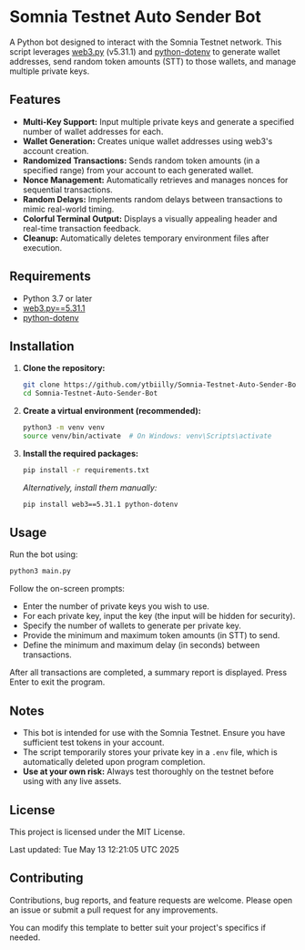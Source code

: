 # Somnia Testnet Auto Sender Bot

A Python bot designed to interact with the Somnia Testnet network. This script leverages [web3.py](https://github.com/ethereum/web3.py) (v5.31.1) and [python-dotenv](https://github.com/theskumar/python-dotenv) to generate wallet addresses, send random token amounts (STT) to those wallets, and manage multiple private keys.

## Features

- **Multi-Key Support:** Input multiple private keys and generate a specified number of wallet addresses for each.
- **Wallet Generation:** Creates unique wallet addresses using web3's account creation.
- **Randomized Transactions:** Sends random token amounts (in a specified range) from your account to each generated wallet.
- **Nonce Management:** Automatically retrieves and manages nonces for sequential transactions.
- **Random Delays:** Implements random delays between transactions to mimic real-world timing.
- **Colorful Terminal Output:** Displays a visually appealing header and real-time transaction feedback.
- **Cleanup:** Automatically deletes temporary environment files after execution.

## Requirements

- Python 3.7 or later
- [web3.py==5.31.1](https://pypi.org/project/web3/5.31.1/)
- [python-dotenv](https://pypi.org/project/python-dotenv/)

## Installation

1. **Clone the repository:**
   ```bash
   git clone https://github.com/ytbiilly/Somnia-Testnet-Auto-Sender-Bot.git
   cd Somnia-Testnet-Auto-Sender-Bot
   ```

2. **Create a virtual environment (recommended):**
   ```bash
   python3 -m venv venv
   source venv/bin/activate  # On Windows: venv\Scripts\activate
   ```

3. **Install the required packages:**
   ```bash
   pip install -r requirements.txt
   ```
   *Alternatively, install them manually:*
   ```bash
   pip install web3==5.31.1 python-dotenv
   ```

## Usage

Run the bot using:
```bash
python3 main.py
```
Follow the on-screen prompts:
- Enter the number of private keys you wish to use.
- For each private key, input the key (the input will be hidden for security).
- Specify the number of wallets to generate per private key.
- Provide the minimum and maximum token amounts (in STT) to send.
- Define the minimum and maximum delay (in seconds) between transactions.

After all transactions are completed, a summary report is displayed. Press Enter to exit the program.

## Notes

- This bot is intended for use with the Somnia Testnet. Ensure you have sufficient test tokens in your account.
- The script temporarily stores your private key in a `.env` file, which is automatically deleted upon program completion.
- **Use at your own risk:** Always test thoroughly on the testnet before using with any live assets.

## License

This project is licensed under the MIT License.

Last updated: Tue May 13 12:21:05 UTC 2025

## Contributing

Contributions, bug reports, and feature requests are welcome. Please open an issue or submit a pull request for any improvements.


You can modify this template to better suit your project's specifics if needed.
